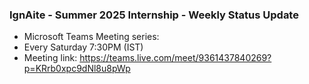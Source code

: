 ### IgnAite - Summer 2025 Internship - Weekly Status Update

- Microsoft Teams Meeting series:
- Every Saturday 7:30PM (IST)
- Meeting link: https://teams.live.com/meet/9361437840269?p=KRrb0xpc9dNl8u8pWp
